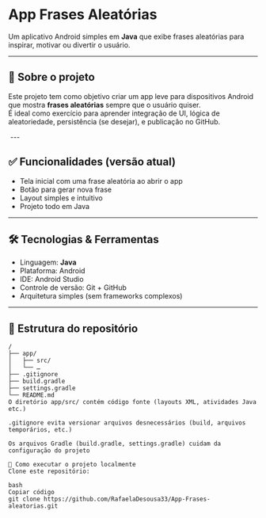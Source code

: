 # App Frases Aleatórias

Um aplicativo Android simples em **Java** que exibe frases aleatórias para inspirar, motivar ou divertir o usuário.

---

## 📌 Sobre o projeto

Este projeto tem como objetivo criar um app leve para dispositivos Android que mostra **frases aleatórias** sempre que o usuário quiser.  
É ideal como exercício para aprender integração de UI, lógica de aleatoriedade, persistência (se desejar), e publicação no GitHub.

<img scr =" fotoFrasesAleatoriaApp.png">
---

## ✅ Funcionalidades (versão atual)

- Tela inicial com uma frase aleatória ao abrir o app  
- Botão para gerar nova frase  
- Layout simples e intuitivo  
- Projeto todo em Java

---

## 🛠️ Tecnologias & Ferramentas

- Linguagem: **Java**  
- Plataforma: Android  
- IDE: Android Studio  
- Controle de versão: Git + GitHub  
- Arquitetura simples (sem frameworks complexos)

---

## 📂 Estrutura do repositório

```text
/
├── app/  
│   ├── src/  
│   └── …  
├── .gitignore  
├── build.gradle  
├── settings.gradle  
└── README.md
O diretório app/src/ contém código fonte (layouts XML, atividades Java etc.)

.gitignore evita versionar arquivos desnecessários (build, arquivos temporários, etc.)

Os arquivos Gradle (build.gradle, settings.gradle) cuidam da configuração do projeto

🚀 Como executar o projeto localmente
Clone este repositório:

bash
Copiar código
git clone https://github.com/RafaelaDesousa33/App-Frases-aleatorias.git


